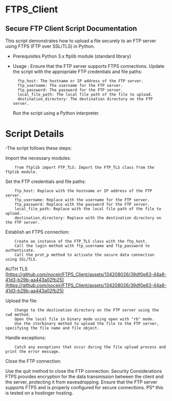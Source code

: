 # FTPS_Client
## Secure FTP Client Script Documentation
This script demonstrates how to upload a file securely to an FTP server using FTPS (FTP over SSL/TLS) in Python.

- Prerequisites
    Python 3.x
    ftplib module (standard library)
- Usage :
    Ensure that the FTP server supports FTPS connections.
    Update the script with the appropriate FTP credentials and file paths:
    
        ftp_host: The hostname or IP address of the FTP server.
        ftp_username: The username for the FTP server.
        ftp_password: The password for the FTP server.
        local_file_path: The local file path of the file to upload.
        destination_directory: The destination directory on the FTP server.

    Run the script using a Python interpreter.
# Script Details
-The script follows these steps:

   Import the necessary modules:

        from ftplib import FTP_TLS: Import the FTP_TLS class from the ftplib module.
        
   Set the FTP credentials and file paths:
   
        ftp_host: Replace with the hostname or IP address of the FTP server.
        ftp_username: Replace with the username for the FTP server.
        ftp_password: Replace with the password for the FTP server.
        local_file_path: Replace with the local file path of the file to upload.
        destination_directory: Replace with the destination directory on the FTP server.
        
   Establish an FTPS connection:

        Create an instance of the FTP_TLS class with the ftp_host.
        Call the login method with ftp_username and ftp_password to authenticate.
        Call the prot_p method to activate the secure data connection using SSL/TLS.
   AUTH TLS 
        [https://github.com/noceir/FTPS_Client/assets/134208026/39df0e63-44a8-41d3-b29b-aa443a02fb25](https://github.com/noceir/FTPS_Client/assets/134208026/39df0e63-44a8-41d3-b29b-aa443a02fb25)

        
   Upload the file:

        Change to the destination directory on the FTP server using the cwd method.
        Open the local file in binary mode using open with "rb" mode.
        Use the storbinary method to upload the file to the FTP server, specifying the file name and file object.
        
   Handle exceptions:

        Catch any exceptions that occur during the file upload process and print the error message.
        
Close the FTP connection:

Use the quit method to close the FTP connection.
Security Considerations
FTPS provides encryption for the data transmission between the client and the server, protecting it from eavesdropping.
Ensure that the FTP server supports FTPS and is properly configured for secure connections.
PS* this is tested on a hostinger hosting.
